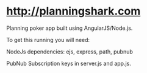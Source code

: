 http://planningshark.com
=============

Planning poker app built using AngularJS/Node.js.



To get this running you will need:

NodeJs dependencies: ejs, express, path, pubnub

PubNub Subscription keys in server.js and app.js.
